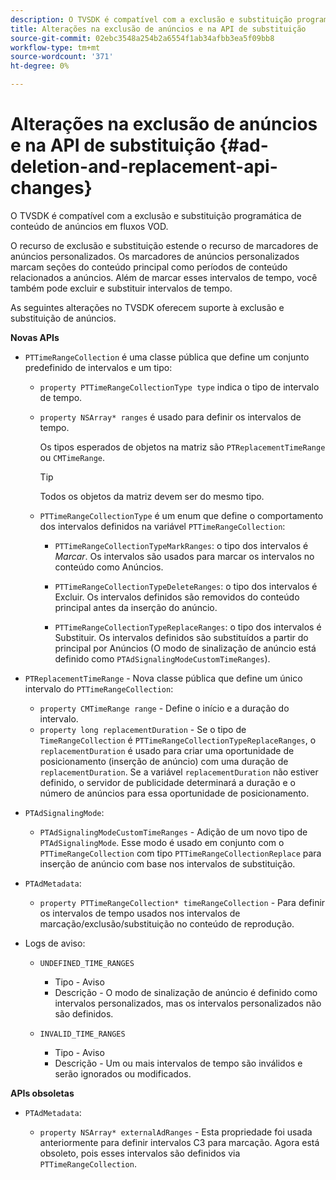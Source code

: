 ```yaml
---
description: O TVSDK é compatível com a exclusão e substituição programática de conteúdo de anúncios em fluxos VOD.
title: Alterações na exclusão de anúncios e na API de substituição
source-git-commit: 02ebc3548a254b2a6554f1ab34afbb3ea5f09bb8
workflow-type: tm+mt
source-wordcount: '371'
ht-degree: 0%

---
```


# Alterações na exclusão de anúncios e na API de substituição {#ad-deletion-and-replacement-api-changes}

O TVSDK é compatível com a exclusão e substituição programática de conteúdo de anúncios em fluxos VOD.

O recurso de exclusão e substituição estende o recurso de marcadores de anúncios personalizados. Os marcadores de anúncios personalizados marcam seções do conteúdo principal como períodos de conteúdo relacionados a anúncios. Além de marcar esses intervalos de tempo, você também pode excluir e substituir intervalos de tempo.

<!--<a id="section_7A90BFE99F1A4D908D6DDB0B49FA1199"></a>-->

As seguintes alterações no TVSDK oferecem suporte à exclusão e substituição de anúncios.

**Novas APIs**

* `PTTimeRangeCollection` é uma classe pública que define um conjunto predefinido de intervalos e um tipo:

   * `property PTTimeRangeCollectionType type` indica o tipo de intervalo de tempo.
   * `property NSArray* ranges` é usado para definir os intervalos de tempo.

     Os tipos esperados de objetos na matriz são `PTReplacementTimeRange` ou `CMTimeRange`.

     >[!TIP]
     >
     >Todos os objetos da matriz devem ser do mesmo tipo.

   * `PTTimeRangeCollectionType` é um enum que define o comportamento dos intervalos definidos na variável `PTTimeRangeCollection`:

      * `PTTimeRangeCollectionTypeMarkRanges`: o tipo dos intervalos é *Marcar*. Os intervalos são usados para marcar os intervalos no conteúdo como Anúncios.

      * `PTTimeRangeCollectionTypeDeleteRanges`: o tipo dos intervalos é Excluir. Os intervalos definidos são removidos do conteúdo principal antes da inserção do anúncio.
      * `PTTimeRangeCollectionTypeReplaceRanges`: o tipo dos intervalos é Substituir. Os intervalos definidos são substituídos a partir do principal por Anúncios (O modo de sinalização de anúncio está definido como `PTAdSignalingModeCustomTimeRanges`).

* `PTReplacementTimeRange` - Nova classe pública que define um único intervalo do `PTTimeRangeCollection`:

   * `property CMTimeRange range` - Define o início e a duração do intervalo.
   * `property long replacementDuration` - Se o tipo de `TimeRangeCollection` é `PTTimeRangeCollectionTypeReplaceRanges`, o `replacementDuration` é usado para criar uma oportunidade de posicionamento (inserção de anúncio) com uma duração de `replacementDuration`. Se a variável `replacementDuration` não estiver definido, o servidor de publicidade determinará a duração e o número de anúncios para essa oportunidade de posicionamento.

* `PTAdSignalingMode`:

   * `PTAdSignalingModeCustomTimeRanges` - Adição de um novo tipo de `PTAdSignalingMode`. Esse modo é usado em conjunto com o `PTTimeRangeCollection` com tipo `PTTimeRangeCollectionReplace` para inserção de anúncio com base nos intervalos de substituição.

* `PTAdMetadata`:

   * `property PTTimeRangeCollection* timeRangeCollection` - Para definir os intervalos de tempo usados nos intervalos de marcação/exclusão/substituição no conteúdo de reprodução.

* Logs de aviso:

   * `UNDEFINED_TIME_RANGES`

      * Tipo - Aviso
      * Descrição - O modo de sinalização de anúncio é definido como intervalos personalizados, mas os intervalos personalizados não são definidos.

   * `INVALID_TIME_RANGES`

      * Tipo - Aviso
      * Descrição - Um ou mais intervalos de tempo são inválidos e serão ignorados ou modificados.

**APIs obsoletas**

* `PTAdMetadata`:

   * `property NSArray* externalAdRanges` - Esta propriedade foi usada anteriormente para definir intervalos C3 para marcação. Agora está obsoleto, pois esses intervalos são definidos via `PTTimeRangeCollection`.
